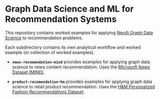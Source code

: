 # Graph Data Science and ML for Recommendation Systems
This repository contains worked examples for applying [Neo4j Graph Data Science](https://neo4j.com/docs/graph-data-science/current/) to recommendation problems.

Each subdirectory contains its own analytical workflow and worked example (or collection of worked examples).

- __`news-recomendation-mind`__ provides examples for applying graph data science to news content recommendation.  Uses the [MIcrosoft News Dataset (MIND)](https://msnews.github.io/).

- __`product-recomendation-hm`__  provides examples for applying graph data science to retail product recommendation.  Uses the [H&M Personalized Fashion Recommendations Dataset](https://www.kaggle.com/competitions/h-and-m-personalized-fashion-recommendations/data).
